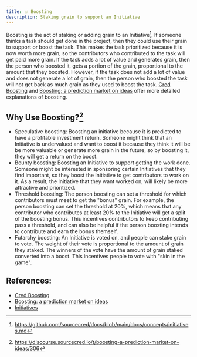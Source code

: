 ```yaml
---
title: 💥 Boosting
description: Staking grain to support an Initiative
---
```


Boosting is the act of staking or adding grain to an Initiative[^1]. If someone
thinks a task should get done in the project, then they could use their grain to
support or boost the task. This makes the task prioritized because it is now
worth more grain, so the contributors who contributed to the task will get paid
more grain. If the task adds a lot of value and generates grain, then the person
who boosted it, gets a portion of the grain, proportional to the amount that
they boosted. However, if the task does not add a lot of value and does not
generate a lot of grain, then the person who boosted the task will not get back
as much grain as they used to boost the task.
[Cred Boosting](https://discourse.sourcecred.io/t/cred-boosting/257) and
[Boosting: a prediction market on ideas](https://discourse.sourcecred.io/t/boosting-a-prediction-market-on-ideas/306)
offer more detailed explanations of boosting.

## Why Use Boosting?[^2]

- Speculative boosting: Boosting an initiative because it is predicted to have a
  profitable investment return. Someone might think that an Initiative is
  undervalued and want to boost it because they think it will be be more
  valuable or generate more grain in the future, so by boosting it, they will
  get a return on the boost.
- Bounty boosting: Boosting an Initiative to support getting the work done.
  Someone might be interested in sponsoring certain Initiatives that they find
  important, so they boost the Initiative to get contributors to work on it. As
  a result, the Initiative that they want worked on, will likely be more
  attractive and prioritized.
- Threshold boosting: The person boosting can set a threshold for which
  contributors must meet to get the "bonus" grain. For example, the person
  boosting can set the threshold at 20%, which means that any contributor who
  contributes at least 20% to the Initiative will get a split of the boosting
  bonus. This incentives contributors to keep contributing pass a threshold, and
  can also be helpful if the person boosting intends to contribute and earn the
  bonus themself.
- Futarchy boosting: An Initiative is voted on, and people can stake grain to
  vote. The weight of their vote is proportional to the amount of grain they
  staked. The winners of the vote have the amount of grain staked converted into
  a boost. This incentives people to vote with "skin in the game".

## References:

- [Cred Boosting](https://discourse.sourcecred.io/t/cred-boosting/257)
- [Boosting: a prediction market on ideas](https://discourse.sourcecred.io/t/boosting-a-prediction-market-on-ideas/306)
- [Initiatives](https://github.com/sourcecred/docs/blob/main/docs/concepts/initiatives.md)

[^1]: https://github.com/sourcecred/docs/blob/main/docs/concepts/initiatives.md
[^2]:
    https://discourse.sourcecred.io/t/boosting-a-prediction-market-on-ideas/306
